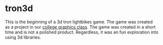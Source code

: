 # tron3d
This is the beginning of a 3d tron lightbikes game.  The game was created as a project in our [college graphics class](http://www.cs.princeton.edu/courses/archive/spr14/cos426/syllabus.php).  The game was created in a short time and is not a polished product.  Regardless, it was an fun exploration into using 3d libraries.
